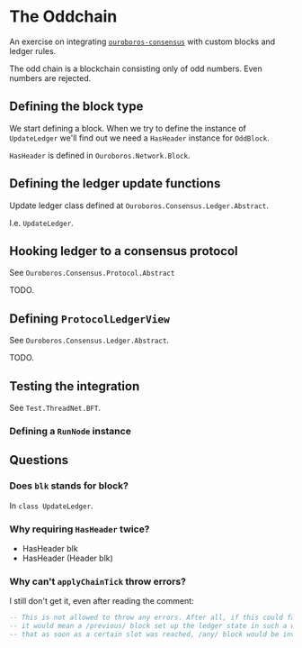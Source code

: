 # The Oddchain

An exercise on integrating
[`ouroboros-consensus`](https://github.com/input-output-hk/ouroboros-network/tree/master/ouroboros-consensus/)
with custom blocks and ledger rules.

The odd chain is a blockchain consisting only of odd numbers. Even numbers are
rejected.

## Defining the block type

We start defining a block. When we try to define the instance of `UpdateLedger`
we'll find out we need a `HasHeader` instance for `OddBlock`.

`HasHeader` is defined in `Ouroboros.Network.Block`.

## Defining the ledger update functions

Update ledger class defined at `Ouroboros.Consensus.Ledger.Abstract`.

I.e. `UpdateLedger`.

## Hooking ledger to a consensus protocol

See `Ouroboros.Consensus.Protocol.Abstract`

TODO.

## Defining `ProtocolLedgerView`

See `Ouroboros.Consensus.Ledger.Abstract`.

TODO.

## Testing the integration

See `Test.ThreadNet.BFT`.


### Defining a `RunNode` instance

## Questions

### Does `blk` stands for block?
  In `class UpdateLedger`.

### Why requiring `HasHeader` twice?
  - HasHeader blk
  - HasHeader (Header blk)

### Why can't `applyChainTick` throw errors?

  I still don't get it, even after reading the comment:

  ```haskell
  -- This is not allowed to throw any errors. After all, if this could fail,
  -- it would mean a /previous/ block set up the ledger state in such a way
  -- that as soon as a certain slot was reached, /any/ block would be invalid.
  ```
